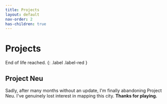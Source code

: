 ```yaml
---
title: Projects
layout: default
nav-order: 2
has-children: true
---
```


# Projects
End of life reached.
{: .label .label-red }
## Project Neu
Sadly, after many months without an update, I'm finally abandoning Project Neu. I've genuinely lost interest in mapping this city. **Thanks for playing.**